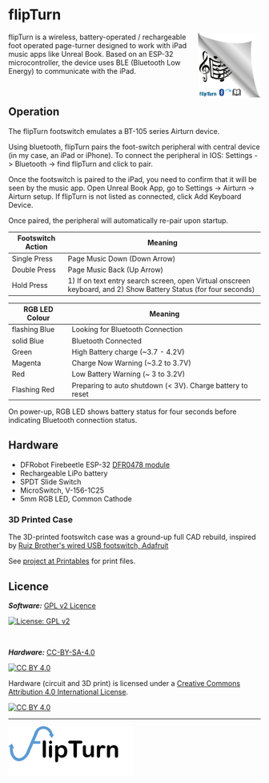 # flipTurn

<img align="right" src="images/10E8D329-E4C9-4EC1-8C14-E52BE17179A1.png" width="125"/> 


flipTurn is a wireless, battery-operated / rechargeable foot operated page-turner designed to work with iPad music apps like Unreal Book.  Based on an ESP-32 microcontroller, the device uses BLE (Bluetooth Low Energy) to communicate with the iPad.

<br>


## Operation

The flipTurn footswitch emulates a BT-105 series Airturn device. 

Using bluetooth, flipTurn pairs the foot-switch peripheral with central device (in my case, an iPad or iPhone).  To connect the peripheral in IOS: Settings -> Bluetooth -> find flipTurn and click to pair.

Once the footswitch is paired to the iPad, you need to confirm that it will be seen by the music app.  Open Unreal Book App, go to Settings -> Airturn -> Airturn setup.  If flipTurn is not listed as connected, click Add Keyboard Device.

Once paired, the peripheral will automatically re-pair upon startup.

|Footswitch Action| Meaning|
|-------|---|
| Single Press| Page Music Down (Down Arrow)
| Double Press | Page Music Back (Up Arrow)
| Hold Press | 1) If on text entry search screen, open Virtual onscreen keyboard, and 2) Show Battery Status (for four seconds)



|RGB LED Colour| Meaning|
|---|---|
|flashing Blue| Looking for Bluetooth Connection
| solid Blue| Bluetooth Connected
| Green| High Battery charge (~3.7 - 4.2V)
| Magenta| Charge Now Warning (~3.2 to 3.7V)
| Red| Low Battery Warning (~ 3 to 3.2V)
|Flashing Red| Preparing to auto shutdown (< 3V).  Charge battery to reset

On power-up, RGB LED shows battery status for four seconds before indicating Bluetooth connection status.




## Hardware

* DFRobot Firebeetle ESP-32 [DFR0478 module](https://www.dfrobot.com/product-1590.html?tracking=5bb8307c07f05&gclid=CjwKCAjw5P2aBhAlEiwAAdY7dJ-QGfzxyblFBYGZIF1oe9mBKURqpCOLsVRYEaOLaDYofkDmhq_u7BoCOLoQAvD_BwE)
* Rechargeable LiPo battery
* SPDT Slide Switch
* MicroSwitch, V-156-1C25 
* 5mm RGB LED, Common Cathode


### 3D Printed Case
The 3D-printed footswitch case was a ground-up full CAD rebuild, inspired by [Ruiz Brother's wired USB footswitch, Adafruit](https://learn.adafruit.com/USB-foot-switch-circuit-python/overview)

See [project at Printables]() for  print files.


## Licence
***Software:*** [GPL v2 Licence](https://github.com/cwgstreet/flipTurn/blob/main/Licence-software.md)

[![License: GPL v2](https://img.shields.io/badge/License-GPLv2-blue.svg)](https://www.gnu.org/licenses/gpl-2.0)


<br>

***Hardware:*** [CC-BY-SA-4.0](https://github.com/cwgstreet/flipTurn/blob/main/Licence-hardware.md)

 [![CC BY 4.0][cc-by-shield]][cc-by]

Hardware (circuit and 3D print) is licensed under a
[Creative Commons Attribution 4.0 International License][cc-by].

[![CC BY 4.0][cc-by-image]][cc-by]

[cc-by]: http://creativecommons.org/licenses/by/4.0/
[cc-by-image]: https://i.creativecommons.org/l/by/4.0/88x31.png
[cc-by-shield]: https://img.shields.io/badge/License-CC%20BY%204.0-lightgrey.svg


-----
<!-- img align="right" src="x.png#gh-light-mode-only" width="250"/> 
<!-- img align="right" src="x.jpg#gh-dark-mode-only" width="2500"/-->  

<img align="Left" src="images/flipTurnLogo.png" width="250"/>

